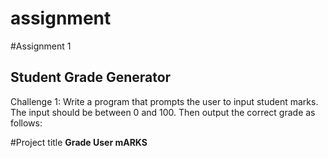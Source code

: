 # assignment


#Assignment 1
## Student Grade Generator 

Challenge 1:
  Write a program that prompts the user to input student marks. The input should be between 0 and 100. Then output the correct grade as follows:

  #Project title
  **Grade User mARKS**
